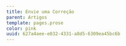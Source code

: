 ```yaml
---
title: Envie uma Correção
parent: Artigos
template: pages.prose
color: pink
uuid: 627a4aee-e032-4331-a8d5-6309ea45bc6b
---
```

